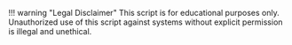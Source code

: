 

!!! warning "Legal Disclaimer"
    This script is for educational purposes only. Unauthorized use of this script against systems without explicit permission is illegal and unethical.